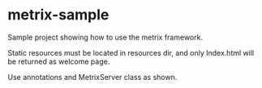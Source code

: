 # metrix-sample

Sample project showing how to use the metrix framework.

Static resources must be located in resources dir, and only Index.html will be returned as welcome page.

Use annotations and MetrixServer class as shown.
